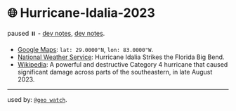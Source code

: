 # 🌐 Hurricane-Idalia-2023

paused ⏸️ - [dev notes](https://arash-kamangir.medium.com/%EF%B8%8F-conversations-with-ai-229-9257441b3ac0), [dev notes](https://medium.com/@arash-kamangir/%EF%B8%8F-conversations-with-ai-228-f55a0fdf409a).

 - [Google Maps](https://maps.app.goo.gl/CAeoKQrZQ9rTsDrGA): `lat: 29.0000"N`, `lon: 83.0000"W`.
 - [National Weather Service](https://www.weather.gov/tae/HurricaneIdalia2023): Hurricane Idalia Strikes the Florida Big Bend.
 - [Wikipedia](https://en.wikipedia.org/wiki/Hurricane_Idalia): A powerful and destructive Category 4 hurricane that caused significant damage across parts of the southeastern, in late August 2023.

---

used by: [`@geo watch`](../).
